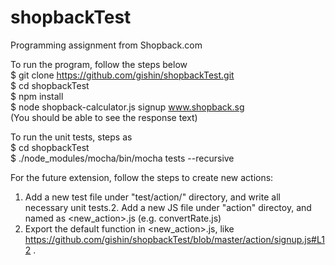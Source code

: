 # shopbackTest
Programming assignment from Shopback.com  

To run the program, follow the steps below  
$ git clone https://github.com/gishin/shopbackTest.git  
$ cd shopbackTest  
$ npm install  
$ node shopback-calculator.js signup www.shopback.sg  
(You should be able to see the response text)  
  
To run the unit tests, steps as  
$ cd shopbackTest  
$ ./node_modules/mocha/bin/mocha tests --recursive    


For the future extension, follow the steps to create new actions:  
1. Add a new test file under "test/action/" directory, and write all necessary unit tests.2. Add a new JS file under "action" directoy, and named as <new_action>.js (e.g. convertRate.js)  
3. Export the default function in <new_action>.js, like https://github.com/gishin/shopbackTest/blob/master/action/signup.js#L12 .  

